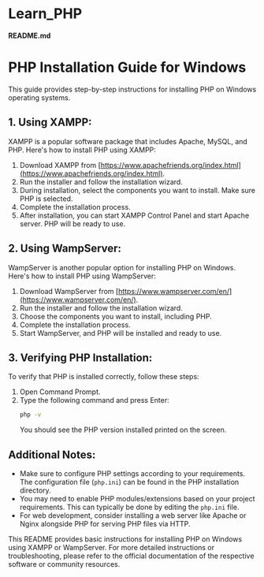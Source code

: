 # Learn_PHP
**README.md**

# PHP Installation Guide for Windows

This guide provides step-by-step instructions for installing PHP on Windows operating systems.

## 1. Using XAMPP:

XAMPP is a popular software package that includes Apache, MySQL, and PHP. Here's how to install PHP using XAMPP:

1. Download XAMPP from [https://www.apachefriends.org/index.html](https://www.apachefriends.org/index.html).
2. Run the installer and follow the installation wizard.
3. During installation, select the components you want to install. Make sure PHP is selected.
4. Complete the installation process.
5. After installation, you can start XAMPP Control Panel and start Apache server. PHP will be ready to use.

## 2. Using WampServer:

WampServer is another popular option for installing PHP on Windows. Here's how to install PHP using WampServer:

1. Download WampServer from [https://www.wampserver.com/en/](https://www.wampserver.com/en/).
2. Run the installer and follow the installation wizard.
3. Choose the components you want to install, including PHP.
4. Complete the installation process.
5. Start WampServer, and PHP will be installed and ready to use.

## 3. Verifying PHP Installation:

To verify that PHP is installed correctly, follow these steps:

1. Open Command Prompt.
2. Type the following command and press Enter:
   ```sh
   php -v
   ```
   You should see the PHP version installed printed on the screen.

## Additional Notes:

- Make sure to configure PHP settings according to your requirements. The configuration file (`php.ini`) can be found in the PHP installation directory.
- You may need to enable PHP modules/extensions based on your project requirements. This can typically be done by editing the `php.ini` file.
- For web development, consider installing a web server like Apache or Nginx alongside PHP for serving PHP files via HTTP.

This README provides basic instructions for installing PHP on Windows using XAMPP or WampServer. For more detailed instructions or troubleshooting, please refer to the official documentation of the respective software or community resources.
